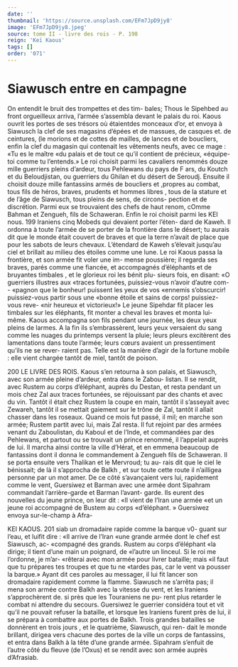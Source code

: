 ```yaml
---
date: ''
thumbnail: 'https://source.unsplash.com/EFm7JpD9jy8'
image: 'EFm7JpD9jy8.jpeg'
source: tome II - livre des rois - P. 198
reign: 'Keï Kaous'
tags: []
order: '071'
---
```


# Siawusch entre en campagne

On entendit le bruit des trompettes et des tim- bales; Thous le Sipehbed au front orgueilleux arriva, l’armée s’assembla devant le palais du roi. Kaous
ouvrit les portes de ses trésors où étaientdes monceaux
d’or, et envoya à Siawusch la clef de ses magasins d’épées et de massues, de casques et. de ceintures,
(le morions et de cottes de mailles, de lances et de boucliers, enfin la clef du magasin qui contenait les vêtements neufs, avec ce mage : «Tu es le maître
«du palais et de tout ce qu’il contient de précieux, «équipe-toi comme tu l’entends.»
Le roi choisit parmi les cavaliers renommés douze mille guerriers pleins d’ardeur, tous Pehlewans du pays de F ars, du Koutch et du Beloudjistan, ou
guerriers du Ghilan et du désert de Seroudj. Ensuite
il choisit douze mille fantassins armés de boucliers
et ,propres au combat, tous fils de héros, braves, prudents et hommes libres , tous de la stature et de l’âge de Siawusch, tous pleins de sens, de circons- pection et de discrétion. Parmi eux se trouvaient des chefs de haut renom, cOmme Bahman et Zengueh, fils de Schaweran. Enfin le roi choisit parmi les
KEI nous. 199 Iraniens cinq Mobeds qui devaient porter l’éten-
dard de Kaweh. Il ordonna à toute l’armée de se porter de la frontière dans le désert; tu aurais dit que le monde était couvert de braves et que la terre n’avait de place que pour les sabots de leurs chevaux. L’étendard de Kaweh s’élevait jusqu’au ciel et brillait
au milieu des étoiles comme une lune. Le roi Kaous passa la frontière, et son armée fit voler une im- mense poussière; il regarda ses braves, parés comme une fiancée, et accompagnés d’éléphants et de
bruyantes timbales , et le glorieux roi les bénit plu- sieurs fois, en disant: «O guerriers illustres aux «traces fortunées, puissiez-vous n’avoir d’autre com-- «pagnon que le bonheur! puissent les yeux de vos «ennemis s’obscurcir! puissiez-vous partir sous une «bonne étoile et sains de corps! puissiez-vous reve-
«nir heureux et victorieux!»
Le jeune Sipehdar fit placer les timbales sur les
éléphants, fit monter a cheval les braves et monta lui-même. Kaous accompagna son fils pendant une journée, les deux yeux pleins de larmes. A la fin ils s’embrassèrent, leurs yeux versaient du sang comme
les nuages du printemps versent la pluie; leurs pleurs excitèrent des lamentations dans toute l’armée; leurs
cœurs avaient un pressentiment qu’ils ne se rever- raient pas. Telle est la manière d’agir de la fortune mobile : elle vient chargée tantôt de miel, tantôt de poison.

200 LE LIVRE DES ROIS.
Kaous s’en retourna à son palais, et Siawusch,
avec son armée pleine d’ardeur, entra dans le Zabou-
listan. Il se rendit, avec Rustem au corps d’éléphant,
auprès du Destan, et resta pendant un mois chez Zal aux traces fortunées, se réjouissant par des chants
et avec du vin. Tantôt il était chez Rustem la coupe en main, tantôt il s’asseyait avec Zewareh, tantôt il se mettait gaiement sur le trône de Zal, tantôt il allait chasser dans les roseaux. Quand ce mois fut passé, il mil; en marche son armée; Rustem partit avec lui, mais Zal resta. Il fut rejoint par des armées venant du Zaboulistan, du Kaboul et de l’Inde, et commandées par des Pehlewans, et partout ou se trouvait un prince renommé, il l’appelait auprès
de lui. Il marcha ainsi contre la ville d’Hérat, et en emmena beaucoup de fantassins dont il donna le commandement à Zengueh fils de Schaweran. Il se porta ensuite vers Thalikan et le Mervroud; tu au- rais dit que le ciel le bénissait; de là il s’approcha de
Balkh , et sur toute cette route il n’ailligea personne
par un mot amer.
De ce côté s’avançaient vers lui, rapidement comme
le vent, Guersiwez et Barman avec une armée dont Sipahram commandait l’arrière-garde et Barman l’avant- garde. Ils eurent des nouvelles du jeune prince, on leur dit : «Il vient de l’Iran une armée
«et un jeune roi accompagné de Bustem au corps «d’éléphant. » Guersiwez envoya sur-le-champ à Afra-

KEI KAOUS. 201 siab un dromadaire rapide comme la barque v0-
guant sur l’eau, et luifit dire : «Il arrive de l’Iran «une grande armée dont le chef est Siawusch, ac- «compagné des grands. Rustem au corps d’éléphant
«la dirige; il tient d’une main un poignard, de «l’autre un linceul. Si le roi me l’ordonne, je m’ar-
«rêterai avec mon armée pour livrer bataille; mais
«il faut que tu prépares tes troupes et que tu ne «tardes pas, car le vent va pousser la barque.» Ayant dit ces paroles au messager, il lui fit lancer son dromadaire rapidement comme la flamme.
Siawusch ne s’arrêta pas; il mena son armée
contre Balkh avec la vitesse du vent, et les Iraniens s’approchèrent de. si près que les Touraniens ne pu-
rent plus retarder le combat ni attendre du secours. Guersiwez le guerrier considéra tout et vit qu’il ne
pouvait refuser la bataille, et lorsque les Iraniens furent près de lui, il se prépara à combattre aux portes de Balkh. Trois grandes batailles se donnèrent en trois jours , et le quatrième, Siawusch, qui ren- dait le monde brillant, dirigea vers chacune des portes de la ville un corps de fantassins, et entra dans Balkh à la tête d’une grande armée. Sipahram
s’enfuit de l’autre côté du fleuve (de l’Oxus) et se rendit avec son armée auprès d’Afrasiab.
